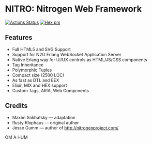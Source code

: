 NITRO: Nitrogen Web Framework
=============================

[![Actions Status](https://github.com/synrc/nitro/workflows/mix/badge.svg)](https://github.com/synrc/nitro/actions)
[![Hex pm](http://img.shields.io/hexpm/v/nitro.svg?style=flat)](https://hex.pm/packages/nitro)

Features
--------

* Full HTML5 and SVG Support
* Support for N2O Erlang WebSocket Application Server
* Native Erlang way for UI/UX controls as HTML/JS/CSS components
* Tag Inheritance
* Polymorphic Tuples
* Compact size (2500 LOC)
* As fast as DTL and EEX
* Elixir, MIX and HEX support
* Custom Tags, ARIA, Web Components

Credits
-------

* Maxim Sokhatsky — adaptation
* Rusty Klophaus — original author
* Jesse Gumm — author of http://nitrogenproject.com/

OM A HUM
